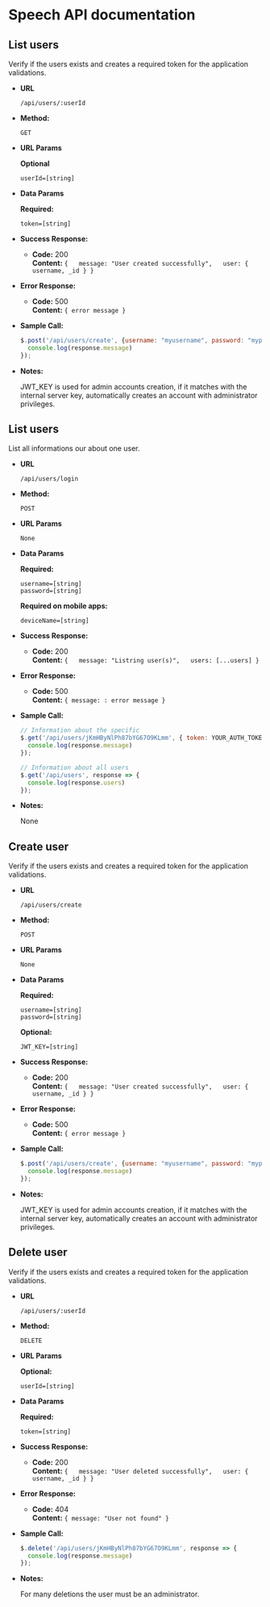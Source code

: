 # Speech API documentation

**List users**
----
  Verify if the users exists and creates a required token for the application validations.

* **URL**

  `/api/users/:userId`

* **Method:**

  `GET`
  
*  **URL Params**  

    **Optional**
    
     `userId=[string]`
     
* **Data Params**

  **Required:**
 
   `token=[string]`  

* **Success Response:**

  * **Code:** 200 <br />
    **Content:** `{  
      message: "User created successfully",  
      user: { username, _id }
    }`
 
* **Error Response:**

  * **Code:** 500 <br />
    **Content:** `{ error message }`

* **Sample Call:**

  ```javascript
  $.post('/api/users/create', {username: "myusername", password: "mypassword", JWT_KEY="server_secret_jwt_key"}, response => {
    console.log(response.message)
  });
  ```

* **Notes:**

  JWT_KEY is used for admin accounts creation, if it matches with the internal server key, automatically creates an account with administrator privileges.</br>






**List users**
----
  List all informations our about one user.

* **URL**

  `/api/users/login`

* **Method:**

  `POST`
  
*  **URL Params**  

    `None`

* **Data Params**

  **Required:**
 
   `username=[string]`  
   `password=[string]`
   
  **Required on mobile apps:**  
  
    `deviceName=[string]`

* **Success Response:**

  * **Code:** 200 <br />
    **Content:** `{  
      message: "Listring user(s)",  
      users: [...users]
    }`
 
* **Error Response:**

  * **Code:** 500 <br />
    **Content:** `{ message: : error message }`

* **Sample Call:**

  ```javascript
  // Information about the specific
  $.get('/api/users/jKmHByNlPh87bYG67O9KLmm', { token: YOUR_AUTH_TOKEN }, response => {
    console.log(response.message)
  });
  
  // Information about all users
  $.get('/api/users', response => {
    console.log(response.users)
  });
  ```

* **Notes:**

  None
  





**Create user**
----
  Verify if the users exists and creates a required token for the application validations.

* **URL**

  `/api/users/create`

* **Method:**

  `POST`
  
*  **URL Params**  

    `None`

* **Data Params**

  **Required:**
 
   `username=[string]`  
   `password=[string]`
  
  **Optional:**
  
    `JWT_KEY=[string]`

* **Success Response:**

  * **Code:** 200 <br />
    **Content:** `{  
      message: "User created successfully",  
      user: { username, _id }
    }`
 
* **Error Response:**

  * **Code:** 500 <br />
    **Content:** `{ error message }`

* **Sample Call:**

  ```javascript
  $.post('/api/users/create', {username: "myusername", password: "mypassword", JWT_KEY="server_secret_jwt_key", token: "YOUR_AUTH_TOKEN" },"}, response => {
    console.log(response.message)
  });
  ```

* **Notes:**

  JWT_KEY is used for admin accounts creation, if it matches with the internal server key, automatically creates an account with administrator privileges.</br>
  
  
  
  
  
  
**Delete user**
----
  Verify if the users exists and creates a required token for the application validations.

* **URL**

  `/api/users/:userId`

* **Method:**

  `DELETE`
  
*  **URL Params**  

     **Optional:**
     
      `userId=[string]`

* **Data Params**
  
    **Required:**
  
     `token=[string]`

* **Success Response:**

  * **Code:** 200 <br />
    **Content:** `{  
      message: "User deleted successfully",  
      user: { username, _id }
    }`
 
* **Error Response:**

  * **Code:** 404 <br />
    **Content:** `{ message: "User not found" }`

* **Sample Call:**

  ```javascript
  $.delete('/api/users/jKmHByNlPh87bYG67O9KLmm', response => {
    console.log(response.message)
  });
  ```

* **Notes:**

  For many deletions the user must be an administrator.</br>
  
